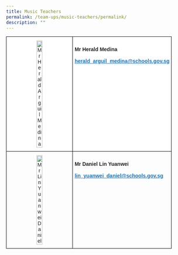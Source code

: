 ```yaml
---
title: Music Teachers
permalink: /team-ups/music-teachers/permalink/
description: ""
---
```

<style type="text/css">
.tg  {border-collapse:collapse;border-spacing:0;}
.tg td{border-color:black;border-style:solid;border-width:1px;font-family:Arial, sans-serif;font-size:14px;
  overflow:hidden;padding:10px 5px;word-break:normal;}
.tg th{border-color:black;border-style:solid;border-width:1px;font-family:Arial, sans-serif;font-size:14px;
  font-weight:normal;overflow:hidden;padding:10px 5px;word-break:normal;}
.tg .tg-l2bf{background-color:#FFF;color:#222;font-weight:bold;text-align:left;vertical-align:top}
.tg .tg-a3j2{background-color:#FFF;color:#222;text-align:center;vertical-align:middle}
.tg .tg-gj5f{background-color:#;color:#222;text-align:center;vertical-align:middle}
.tg .tg-rs0e{background-color:#;color:#222;font-weight:bold;text-align:left;vertical-align:top}
</style>
<table class="tg">
<thead>
  <tr>
    <th class="tg-a3j2"><img src="https://unitypri.moe.edu.sg/wp-content/uploads/2022/06/mr-herald-arguil-medina-750x1000.jpg" style="width:30%" alt="Mr Herald Arguil Medina"></th>
    <th class="tg-l2bf"><br><span style="font-weight:bold">Mr Herald Medina</span><br><span style="font-weight:bold"></span><br><a href="mailto:herald_arguil_medina@schools.gov.sg" target="_blank" rel="noopener noreferrer"><span style="text-decoration:underline;color:#1E73BE;background-color:transparent">herald_arguil_medina@schools.gov.sg</span></a></th>
  </tr>
</thead>
<tbody>
  <tr>
    <td class="tg-gj5f"><img src="https://unitypri.moe.edu.sg/wp-content/uploads/2022/06/mr-lin-yuanwei-daniel-750x1000.jpg" style="width:30%" alt="Mr Lin Yuanwei Daniel"></td>
    <td class="tg-rs0e"><br><span style="font-weight:bold">Mr Daniel Lin Yuanwei</span><br><span style="font-weight:bold"></span><br><a href="mailto:lin_yuanwei_daniel@schools.gov.sg" target="_blank" rel="noopener noreferrer"><span style="text-decoration:underline;color:#1E73BE;background-color:transparent">lin_yuanwei_daniel@schools.gov.sg</span></a></td>
  </tr>
</tbody>
</table>
